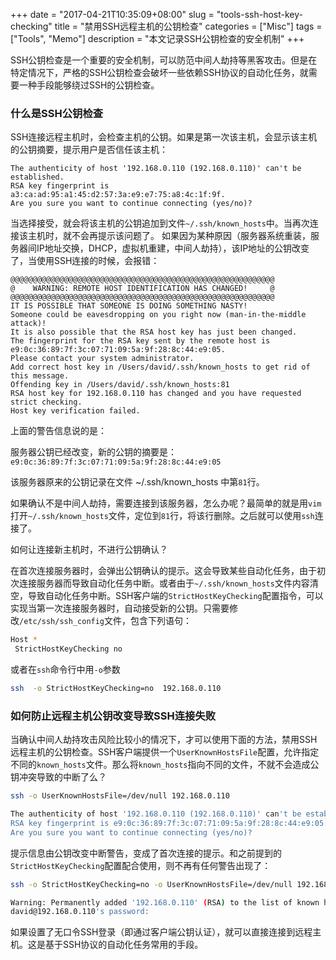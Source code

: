 +++
date = "2017-04-21T10:35:09+08:00"
slug = "tools-ssh-host-key-checking"
title = "禁用SSH远程主机的公钥检查"
categories = ["Misc"]
tags = ["Tools", "Memo"]
description = "本文记录SSH公钥检查的安全机制"
+++

SSH公钥检查是一个重要的安全机制，可以防范中间人劫持等黑客攻击。但是在特定情况下，严格的SSH公钥检查会破坏一些依赖SSH协议的自动化任务，就需要一种手段能够绕过SSH的公钥检查。

### 什么是SSH公钥检查

SSH连接远程主机时，会检查主机的公钥。如果是第一次该主机，会显示该主机的公钥摘要，提示用户是否信任该主机：

```console
The authenticity of host '192.168.0.110 (192.168.0.110)' can't be established.
RSA key fingerprint is a3:ca:ad:95:a1:45:d2:57:3a:e9:e7:75:a8:4c:1f:9f.
Are you sure you want to continue connecting (yes/no)?
```

当选择接受，就会将该主机的公钥追加到文件`~/.ssh/known_hosts`中。当再次连接该主机时，就不会再提示该问题了。 如果因为某种原因（服务器系统重装，服务器间IP地址交换，DHCP，虚拟机重建，中间人劫持），该IP地址的公钥改变了，当使用SSH连接的时候，会报错：

```console
@@@@@@@@@@@@@@@@@@@@@@@@@@@@@@@@@@@@@@@@@@@@@@@@@@@@@@@@@@@
@    WARNING: REMOTE HOST IDENTIFICATION HAS CHANGED!     @
@@@@@@@@@@@@@@@@@@@@@@@@@@@@@@@@@@@@@@@@@@@@@@@@@@@@@@@@@@@
IT IS POSSIBLE THAT SOMEONE IS DOING SOMETHING NASTY!
Someone could be eavesdropping on you right now (man-in-the-middle attack)!
It is also possible that the RSA host key has just been changed.
The fingerprint for the RSA key sent by the remote host is
e9:0c:36:89:7f:3c:07:71:09:5a:9f:28:8c:44:e9:05.
Please contact your system administrator.
Add correct host key in /Users/david/.ssh/known_hosts to get rid of this message.
Offending key in /Users/david/.ssh/known_hosts:81
RSA host key for 192.168.0.110 has changed and you have requested strict checking.
Host key verification failed.
```

上面的警告信息说的是：

服务器公钥已经改变，新的公钥的摘要是：`e9:0c:36:89:7f:3c:07:71:09:5a:9f:28:8c:44:e9:05`

该服务器原来的公钥记录在文件 ~/.ssh/known_hosts 中第`81`行。

如果确认不是中间人劫持，需要连接到该服务器，怎么办呢？最简单的就是用`vim`打开`~/.ssh/known_hosts`文件，定位到`81`行，将该行删除。之后就可以使用`ssh`连接了。

如何让连接新主机时，不进行公钥确认？

在首次连接服务器时，会弹出公钥确认的提示。这会导致某些自动化任务，由于初次连接服务器而导致自动化任务中断。或者由于`~/.ssh/known_hosts`文件内容清空，导致自动化任务中断。SSH客户端的`StrictHostKeyChecking`配置指令，可以实现当第一次连接服务器时，自动接受新的公钥。只需要修改`/etc/ssh/ssh_config`文件，包含下列语句：

```bash
Host *
 StrictHostKeyChecking no
```

或者在`ssh`命令行中用`-o`参数

```bash
ssh  -o StrictHostKeyChecking=no  192.168.0.110
```

### 如何防止远程主机公钥改变导致SSH连接失败

当确认中间人劫持攻击风险比较小的情况下，才可以使用下面的方法，禁用SSH远程主机的公钥检查。SSH客户端提供一个`UserKnownHostsFile`配置，允许指定不同的`known_hosts`文件。那么将`known_hosts`指向不同的文件，不就不会造成公钥冲突导致的中断了么？

```bash
ssh -o UserKnownHostsFile=/dev/null 192.168.0.110

The authenticity of host '192.168.0.110 (192.168.0.110)' can't be established.
RSA key fingerprint is e9:0c:36:89:7f:3c:07:71:09:5a:9f:28:8c:44:e9:05.
Are you sure you want to continue connecting (yes/no)?
```

提示信息由公钥改变中断警告，变成了首次连接的提示。和之前提到的`StrictHostKeyChecking`配置配合使用，则不再有任何警告出现了：

```bash
ssh -o StrictHostKeyChecking=no -o UserKnownHostsFile=/dev/null 192.168.0.110

Warning: Permanently added '192.168.0.110' (RSA) to the list of known hosts.
david@192.168.0.110's password:
```

如果设置了无口令SSH登录（即通过客户端公钥认证），就可以直接连接到远程主机。这是基于SSH协议的自动化任务常用的手段。

